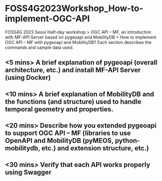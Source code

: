 # FOSS4G2023Workshop_How-to-implement-OGC-API
FOSS4G 2023 Seoul Half-day workshop >  OGC API – MF, an introduction with MF-API Server based on pygeoapi and MobilityDB > How to implement OGC API – MF with pygeoapi and MobilityDB?
Each section describes the commands and sample data used.

## <5 mins> A brief explanation of pygeoapi (overall architecture, etc.) and install MF-API Server (using Docker)


## <10 mins> A brief explanation of MobilityDB and the functions (and structure) used to handle temporal geometry and properties.


## <20 mins> Describe how you extended pygeoapi to support OGC API – MF (libraries to use OpenAPI and MobilityDB (pyMEOS, python-mobilitydb, etc.) and extension structure, etc.)


## <30 mins> Verify that each API works properly using Swagger
